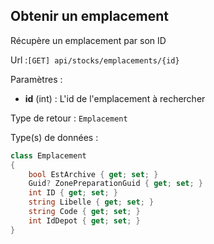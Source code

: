 ## <span id='obteniremplacement'>Obtenir un emplacement</span>

Récupère un emplacement par son ID

Url :`[GET] api/stocks/emplacements/{id}`

Paramètres : 

- **id** (int) : L'id de l'emplacement à rechercher

Type de retour : `Emplacement`

Type(s) de données :

```csharp
class Emplacement
{
	bool EstArchive { get; set; }
	Guid? ZonePreparationGuid { get; set; }
	int ID { get; set; }
	string Libelle { get; set; }
	string Code { get; set; }
	int IdDepot { get; set; }
}

```
